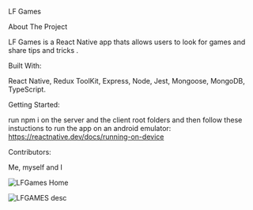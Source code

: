 LF Games

About The Project

LF Games is a React Native app thats allows users to look for games and share tips and tricks .

Built With:

React Native, Redux ToolKit, Express, Node, Jest, Mongoose, MongoDB, TypeScript.

Getting Started:

run npm i on the server and the client root folders and then follow these instuctions to run the app on an android emulator: https://reactnative.dev/docs/running-on-device

Contributors:

Me, myself and I


![LFGames Home](https://user-images.githubusercontent.com/82235400/138569917-73f8e8da-415b-4fe2-888d-ebc78fa81887.jpeg)

![LFGAMES desc](https://user-images.githubusercontent.com/82235400/138569900-7a4290e9-0eb8-4aa5-ab57-d64261d2f99e.jpeg)
